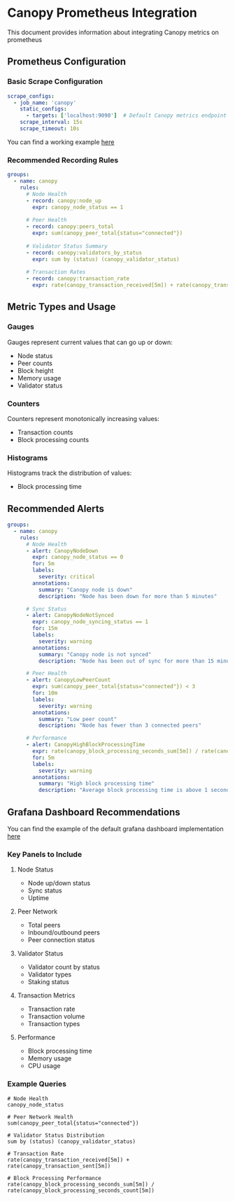 # Canopy Prometheus Integration

This document provides information about integrating Canopy metrics on prometheus

## Prometheus Configuration

### Basic Scrape Configuration
```yaml
scrape_configs:
  - job_name: 'canopy'
    static_configs:
      - targets: ['localhost:9090']  # Default Canopy metrics endpoint
    scrape_interval: 15s
    scrape_timeout: 10s
```

You can find a working example [here](./prometheus/prometheus.yml)


### Recommended Recording Rules
```yaml
groups:
  - name: canopy
    rules:
      # Node Health
      - record: canopy:node_up
        expr: canopy_node_status == 1
      
      # Peer Health
      - record: canopy:peers_total
        expr: sum(canopy_peer_total{status="connected"})
      
      # Validator Status Summary
      - record: canopy:validators_by_status
        expr: sum by (status) (canopy_validator_status)
      
      # Transaction Rates
      - record: canopy:transaction_rate
        expr: rate(canopy_transaction_received[5m]) + rate(canopy_transaction_sent[5m])
```

## Metric Types and Usage

### Gauges
Gauges represent current values that can go up or down:
- Node status
- Peer counts
- Block height
- Memory usage
- Validator status

### Counters
Counters represent monotonically increasing values:
- Transaction counts
- Block processing counts

### Histograms
Histograms track the distribution of values:
- Block processing time

## Recommended Alerts

```yaml
groups:
  - name: canopy
    rules:
      # Node Health
      - alert: CanopyNodeDown
        expr: canopy_node_status == 0
        for: 5m
        labels:
          severity: critical
        annotations:
          summary: "Canopy node is down"
          description: "Node has been down for more than 5 minutes"

      # Sync Status
      - alert: CanopyNodeNotSynced
        expr: canopy_node_syncing_status == 1
        for: 15m
        labels:
          severity: warning
        annotations:
          summary: "Canopy node is not synced"
          description: "Node has been out of sync for more than 15 minutes"

      # Peer Health
      - alert: CanopyLowPeerCount
        expr: sum(canopy_peer_total{status="connected"}) < 3
        for: 10m
        labels:
          severity: warning
        annotations:
          summary: "Low peer count"
          description: "Node has fewer than 3 connected peers"

      # Performance
      - alert: CanopyHighBlockProcessingTime
        expr: rate(canopy_block_processing_seconds_sum[5m]) / rate(canopy_block_processing_seconds_count[5m]) > 1
        for: 5m
        labels:
          severity: warning
        annotations:
          summary: "High block processing time"
          description: "Average block processing time is above 1 second"
```

## Grafana Dashboard Recommendations

You can find the example of the default grafana dashboard implementation [here](./grafana/dashboards/canopy_dashboard.json)

### Key Panels to Include
1. Node Status
   - Node up/down status
   - Sync status
   - Uptime

2. Peer Network
   - Total peers
   - Inbound/outbound peers
   - Peer connection status

3. Validator Status
   - Validator count by status
   - Validator types
   - Staking status

4. Transaction Metrics
   - Transaction rate
   - Transaction volume
   - Transaction types

5. Performance
   - Block processing time
   - Memory usage
   - CPU usage

### Example Queries
```promql
# Node Health
canopy_node_status

# Peer Network Health
sum(canopy_peer_total{status="connected"})

# Validator Status Distribution
sum by (status) (canopy_validator_status)

# Transaction Rate
rate(canopy_transaction_received[5m]) + rate(canopy_transaction_sent[5m])

# Block Processing Performance
rate(canopy_block_processing_seconds_sum[5m]) / rate(canopy_block_processing_seconds_count[5m])
```
 
